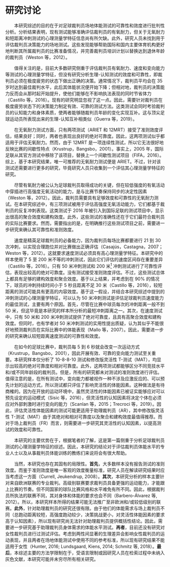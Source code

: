 # 研究讨论

<p style="text-indent: 2em;">本研究综述的目的在于对足球裁判员场地体能测试的可靠性和效度进行批判性分析。分析结果表明，现有测试能够准确评估裁判员的有氧耐力，但关于无氧耐力和短距离冲刺测试的心理测量学特征信息尚有所欠缺。此外，研究人员未找到用于评估裁判员决策能力的场地测试。这些发现能够帮助国际和国内主要体育机构更好地判断其所属裁判员的比赛准备情况，并完善裁判员培训计划以替换达到退休年龄的裁判员（Weston 等，2012）。</p>

<p style="text-indent: 2em;">值得关注的是，目前大多数研究侧重于评估裁判员有氧耐力、速度和变向能力等测试的心理测量学特征，但没有研究分析生理-认知测试的效度和可靠性，即裁判员必须在极度疲劳的状态下做出正确的决策。通常情况下，裁判员平均会在 35 岁时达到最佳裁判水平，此后其体能状况便开始下降；但相对地，裁判员的决策能力反而会从那时起开始提升，使他们能够在不影响执法表现的同时节省体力（Castillo 等，2016）。现有的研究明显忽视了这一点。因此，需要针对裁判员在极度疲劳状态下的决策能力制定有效、可靠的测试方法。这类测试会同时考验裁判员的认知能力和身体素质，使两者能够随裁判员年龄的变化实现互补。这与顶尖足球运动员所表现出来的生理-认知互补相类似（Guerra 等，2019）。</p>

<p style="text-indent: 2em;">在无氧耐力测试方面，只有两项测试（ARIET 和 12MRT）接受了准则效度评估，结果良好；同时，两者也表现出良好的绝对可靠度。因此，这两项测试似乎都适用于评估无氧耐力。然而，由于 12MRT 是一项连续性测试，所以它无法很好地反映比赛的间歇性特点（Krustrup，Bangsbo，2001）。事实上，2005 年，国际足联从其官方测试中移除了该项目，替换上一个间歇性测试项目（FIFA，2016）。综上，基于本研究结果，唯一可推荐的无氧耐力测试便是 ARIET。不过，针对该测试还需要进行更多的研究，毕竟研究人员只收集到一个评估其心理测量学特征的研究。</p>

<p style="text-indent: 2em;">尽管有氧耐力被公认为足球裁判员取得成功的关键，但在较低强度的有氧活动中穿插进行高强度无氧活动的能力，是与比赛节奏保持同步的决定性因素（Weston 等，2012）。因此，裁判员需要具有足够效度和可靠性的无氧耐力测试。在本研究综述中，有三项测试被用于评估高强度无氧活动能力，它们都基于裁判员的反复冲刺表现。这类测试于 2016 年被引入到国际足联的测试项目中，显示出很高的聚合效度和建构效度。此外，这些测试的准确性还在于它们最符合裁判员的实际比赛要求。然而，需要指出的是，在明确推行这些测试项目之前，需要进一步研究来确认其可靠性和准则效度。</p>

<p style="text-indent: 2em;">速度是精英足球裁判员的必备能力，因为裁判员每场比赛都要进行 21 到 30 次冲刺，以实现合理跑位并对比赛做出正确评估（Casajús，Castagna，2007；Weston 等，2012）。这就要求速度测试必须具有高心理测量学特征。本研究中的样本使用了 5 至 200 米不等的冲刺测试，因此它们评估的速度区间存在重要差异（Castillo 等，2016）。只有 50 米冲刺测试和 200 米<a href="#1"><sup>1</sup></a> 冲刺测试进行了可靠性评估，表现出较高的绝对可靠度。没有测试接受准则效度评估。不过，这些测试总体上都具有足够的建构效度和聚合效度。基于以上结果，并考虑到在 90% 的情况下，球员的冲刺持续时间小于 5 秒且距离不足 30 米（Castillo 等，2016），较短距离的测试可能具有更高的内容效度。基于这一假设，并结合本研究综述中提到的冲刺测试的心理测量学特征，可以认为 50 米冲刺测试是评估足球裁判员速度能力的最佳测试，主要有两个原因。首先，尽管在比赛中球员每次的冲刺距离一般不到 50 米，但这毕竟是本研究的样本所分析的最短冲刺距离之一。其次，在速度测试中，只有 50 米和 200 米冲刺测试提供了绝对可靠度，且具有高聚合效度和建构效度。但同时，也有学者对 50 米冲刺测试的实用性提出质疑，认为其似乎不能很好地预测裁判员在实际比赛中的体能表现（Mallo 等，2007）。因此，需要进一步的研究来确认较短距离速度测试的可靠性和效度。</p>

<p style="text-indent: 2em;">在如今的足球比赛中，裁判员每 5 到 6 秒就会改变一次运动方式（Krustrup，Bangsbo，2001），因此开展有效、可靠的变向能力测试至关重要。本研究样本仅分析了 10-8-8-10 测试和修改版灵活性 T-测试（MAT），均显示出较高的绝对可靠度和相对可靠度。此外，这两项测试都能够区分不同竞技水平和/或不同年龄段的裁判员。但是，所有的研究都未对测试的准则效度进行评估。值得注意的是，在所有测试中，变向能力都被视作一种不涉及应激反应的、可以预先计划的运动方式，所以测试都只评估了影响灵活性的体能因素。这种做法是有待商榷的。因为在开放的运动环境中，虽然灵活性的体能因素已被证实能够应对可以预先设定的运动模式（Sisic 等，2016），但灵活性的认知因素将决定个体在必须应对外部刺激时进行变向的能力（Scanlan 等，2015；Trecroci 等，2019）。因此，评估灵活性体能因素的测试可能更适用于助理裁判员（AR），其中修改版灵活性 T-测试（MAT）由于其绝对和相对可靠度以及聚合和建构效度最值得推荐。而对于场上裁判员（FR）而言，则需要进一步研究其灵活性的认知因素，以提高测试的效度和可靠性。</p>

<p style="text-indent: 2em;">本研究的主要优势在于，根据笔者的了解，这是第一篇侧重于分析足球裁判员测试的心理测量学特征的综述。因此，本研究的结论对于评估裁判员体能水平的专业人士以及从事裁判员体能训练的教练们来说将会有很大帮助。</p>

<p style="text-indent: 2em;">当然，本研究也存在其固有的局限性。<b>首先</b>，大多数样本没有报告测试的准则效度。而鉴于准则效度是唯一客观的效度衡量标准，研究人员在解读研究结果时应当考虑这一方面（Currell, Jeukendrup, 2008）。<b>其次</b>，本研究分析的样本主要针对来自欧洲联赛的专业裁判。高级别联赛要求裁判员具备更强的运动能力，才能跟上比赛的节奏。但不同国家的球队比赛风格和水平难免有所不同。因此，根据裁判员所执法的联赛不同，其对身体和体能的要求也会不同（Barbero-Álvarez 等, 2012）。所以，本研究样本所得的结果可能无法推广至非欧洲和/或较低级别的联赛。<b>此外</b>，针对助理裁判员的研究还很有限。由于他们的体能需求与场上裁判员不同（总跑动距离较短，高强度跑动较少，决策挑战更小，对灵活性体能因素的要求高于认知因素），所以现有研究尚无法针对助理裁判员提供概括性结论。因此，需要进一步研究基于助理裁判员身体需求的体能水平测试。<b>再者</b>，目前还没有研究对女性裁判员进行过测试评估。考虑到两性间显著的生理差异会影响女性裁判员的运动表现，并且两者在场地体能测试中使用不同的参考标准，所以现有研究结果不能适用于女性（Hunter, 2016; Lundsgaard, Kiens, 2014; Schmitz 等, 2018）。<b>最后</b>，本综述主要的方法学限制在于，受语言限制或因研究人员在检索过程中未纳入灰色文献，本研究可能并未穷尽所有相关研究。</p>

[^1]: 原文为“ 20 米”，但查阅研究文献的实验结果后可判定这里应该是原作者的笔误。